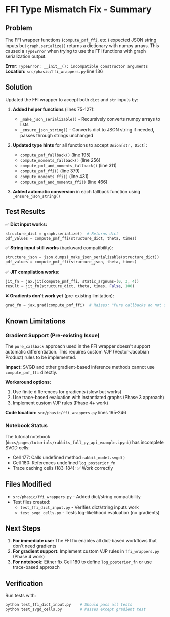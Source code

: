 # FFI Type Mismatch Fix - Summary

## Problem

The FFI wrapper functions (`compute_pmf_ffi`, etc.) expected JSON string inputs but `graph.serialize()` returns a dictionary with numpy arrays. This caused a `TypeError` when trying to use the FFI functions with graph serialization output.

**Error:** `TypeError: __init__(): incompatible constructor arguments`
**Location:** `src/phasic/ffi_wrappers.py` line 136

## Solution

Updated the FFI wrapper to accept both `dict` and `str` inputs by:

1. **Added helper functions** (lines 75-127):
   - `_make_json_serializable()` - Recursively converts numpy arrays to lists
   - `_ensure_json_string()` - Converts dict to JSON string if needed, passes through strings unchanged

2. **Updated type hints** for all functions to accept `Union[str, Dict]`:
   - `compute_pmf_fallback()` (line 195)
   - `compute_moments_fallback()` (line 256)
   - `compute_pmf_and_moments_fallback()` (line 311)
   - `compute_pmf_ffi()` (line 379)
   - `compute_moments_ffi()` (line 431)
   - `compute_pmf_and_moments_ffi()` (line 466)

3. **Added automatic conversion** in each fallback function using `_ensure_json_string()`

## Test Results

✅ **Dict input works:**
```python
structure_dict = graph.serialize()  # Returns dict
pdf_values = compute_pmf_ffi(structure_dict, theta, times)
```

✅ **String input still works** (backward compatibility):
```python
structure_json = json.dumps(_make_json_serializable(structure_dict))
pdf_values = compute_pmf_ffi(structure_json, theta, times)
```

✅ **JIT compilation works:**
```python
jit_fn = jax.jit(compute_pmf_ffi, static_argnums=(0, 3, 4))
result = jit_fn(structure_dict, theta, times, False, 100)
```

❌ **Gradients don't work yet** (pre-existing limitation):
```python
grad_fn = jax.grad(compute_pmf_ffi)  # Raises: "Pure callbacks do not support JVP"
```

## Known Limitations

### Gradient Support (Pre-existing Issue)

The `pure_callback` approach used in the FFI wrapper doesn't support automatic differentiation. This requires custom VJP (Vector-Jacobian Product) rules to be implemented.

**Impact:** SVGD and other gradient-based inference methods cannot use `compute_pmf_ffi` directly.

**Workaround options:**
1. Use finite differences for gradients (slow but works)
2. Use trace-based evaluation with instantiated graphs (Phase 3 approach)
3. Implement custom VJP rules (Phase 4+ work)

**Code location:** `src/phasic/ffi_wrappers.py` lines 195-246

### Notebook Status

The tutorial notebook (`docs/pages/tutorials/rabbits_full_py_api_example.ipynb`) has incomplete SVGD cells:
- Cell 177: Calls undefined method `rabbit_model.svgd()`
- Cell 180: References undefined `log_posterior_fn`
- Trace caching cells (183-184): ✅ Work correctly

## Files Modified

- `src/phasic/ffi_wrappers.py` - Added dict/string compatibility
- Test files created:
  - `test_ffi_dict_input.py` - Verifies dict/string inputs work
  - `test_svgd_cells.py` - Tests log-likelihood evaluation (no gradients)

## Next Steps

1. **For immediate use:** The FFI fix enables all dict-based workflows that don't need gradients
2. **For gradient support:** Implement custom VJP rules in `ffi_wrappers.py` (Phase 4 work)
3. **For notebook:** Either fix Cell 180 to define `log_posterior_fn` or use trace-based approach

## Verification

Run tests with:
```bash
python test_ffi_dict_input.py    # Should pass all tests
python test_svgd_cells.py        # Passes except gradient test
```
